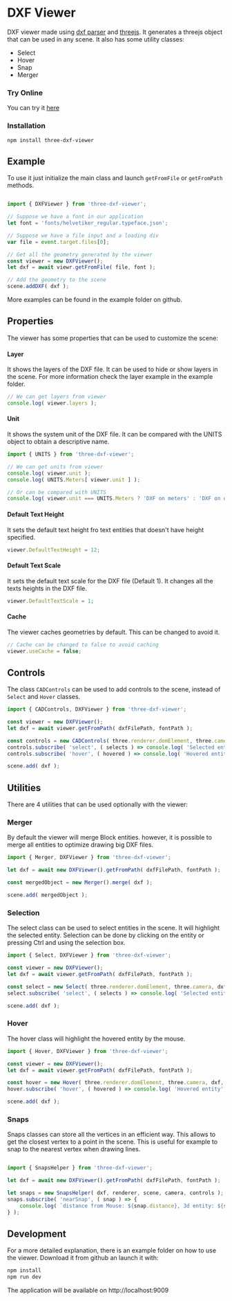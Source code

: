 # DXF Viewer

DXF viewer made using [dxf parser](https://github.com/skymakerolof/dxf) and [threejs](https://github.com/mrdoob/three.js/). It generates a threejs object that can be used in any scene. It also has some utility classes:
* Select
* Hover
* Snap
* Merger

### Try Online

You can try it [here](https://ieskudero.github.io/three-dxf-viewer/)

### Installation

```shell
npm install three-dxf-viewer
```

## Example

To use it just initialize the main class and launch `getFromFile` or `getFromPath` methods.

```js

import { DXFViewer } from 'three-dxf-viewer';

// Suppose we have a font in our application 
let font = 'fonts/helvetiker_regular.typeface.json';

// Suppose we have a file input and a loading div
var file = event.target.files[0];

// Get all the geometry generated by the viewer
const viewer = new DXFViewer();
let dxf = await viewr.getFromFile( file, font );

// Add the geometry to the scene
scene.addDXF( dxf );
```

More examples can be found in the example folder on github.

## Properties

The viewer has some properties that can be used to customize the scene:

#### Layer
It shows the layers of the DXF file. It can be used to hide or show layers in the scene. For more information check the layer example in the example folder.
```js
// We can get layers from viewer
console.log( viewer.layers );
```
#### Unit
It shows the system unit of the DXF file. It can be compared with the UNITS object to obtain a descriptive name.
```js
import { UNITS } from 'three-dxf-viewer';

// We can get units from viewer
console.log( viewer.unit );
console.log( UNITS.Meters[ viewer.unit ] );

// Or can be compared with UNITS
console.log( viewer.unit === UNITS.Meters ? 'DXF on meters' : 'DXF on other units' );
```

#### Default Text Height
It sets the default text height fro text entities that doesn't have height specified.
```js
viewer.DefaultTextHeight = 12;
```

#### Default Text Scale
It sets the default text scale for the DXF file (Default 1). It changes all the texts heights in the DXF file.
```js 
viewer.DefaultTextScale = 1;
```

#### Cache
The viewer caches geometries by default. This can be changed to avoid it.
```js
// Cache can be changed to false to avoid caching
viewer.useCache = false;
```

## Controls

The class `CADControls` can be used to add controls to the scene, instead of `Select` and `Hover` classes.

```js
import { CADControls, DXFViewer } from 'three-dxf-viewer';

const viewer = new DXFViewer();
let dxf = await viewer.getFromPath( dxfFilePath, fontPath );

const controls = new CADControls( three.renderer.domElement, three.camera, dxf, viewer._lastDXF );
controls.subscribe( 'select', ( selects ) => console.log( 'Selected entities', selects ) );
controls.subscribe( 'hover', ( hovered ) => console.log( 'Hovered entity', hovered.userData.entity ) );

scene.add( dxf );

```

## Utilities

There are 4 utilities that can be used optionally with the viewer:

### Merger
By default the viewer will merge Block entities. however, it is possible to merge all entities to optimize drawing big DXF files.

```js
import { Merger, DXFViewer } from 'three-dxf-viewer';

let dxf = await new DXFViewer().getFromPath( dxfFilePath, fontPath );

const mergedObject = new Merger().merge( dxf );

scene.add( mergedObject );

```

### Selection
The select class can be used to select entities in the scene. It will highlight the selected entity. Selection can be done by clicking on the entity or pressing Ctrl and using the selection box.

```js
import { Select, DXFViewer } from 'three-dxf-viewer';

const viewer = new DXFViewer();
let dxf = await viewer.getFromPath( dxfFilePath, fontPath );

const select = new Select( three.renderer.domElement, three.camera, dxf, viewer._lastDXF );
select.subscribe( 'select', ( selects ) => console.log( 'Selected entities', selects ) );

scene.add( dxf );

```

### Hover
The hover class will highlight the hovered entity by the mouse.

```js
import { Hover, DXFViewer } from 'three-dxf-viewer';

const viewer = new DXFViewer();
let dxf = await viewer.getFromPath( dxfFilePath, fontPath );

const hover = new Hover( three.renderer.domElement, three.camera, dxf, viewer._lastDXF );
hover.subscribe( 'hover', ( hovered ) => console.log( 'Hovered entity', hovered.userData.entity ) );

scene.add( dxf );

```

### Snaps
Snaps classes can store all the vertices in an efficient way. This allows to get the closest vertex to a point in the scene. This is useful for example to snap to the nearest vertex when drawing lines.

```js

import { SnapsHelper } from 'three-dxf-viewer';

let dxf = await new DXFViewer().getFromPath( dxfFilePath, fontPath );

let snaps = new SnapsHelper( dxf, renderer, scene, camera, controls );
snaps.subscribe( 'nearSnap', ( snap ) => {			
	console.log( `distance from Mouse: ${snap.distance}, 3d entity: ${snap.snap.entity.uuid}, DXF entity: ${snap.snap.entity.userData.handle}` );
} );

```

## Development

For a more detailed explanation, there is an example folder on how to use the viewer. Download it from github an launch it with:

```js
npm install
npm run dev
```
The application will be available on http://localhost:9009
